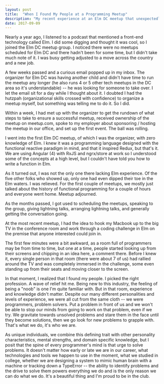 ```yaml
---
layout: post
title:  "When I Found My People at a Programming Meetup" 
description: "My recent experience at an Elm DC meetup that unexpectedly resulted in a few feels." 
date: 2017-09-09
---
```


Nearly a year ago, I listened to a podcast that mentioned a front-end technology called Elm. I did some digging and thought it was cool, so I joined the Elm DC meetup group. I noticed there were no meetups scheduled for Elm DC and there hadn't been for some time, but I didn't take much note of it. I was busy getting adjusted to a move across the country and a new job. 

A few weeks passed and a curious email popped up in my inbox. The organizer for Elm DC was having another child and didn't have time to run the meetup any longer (he also runs 4 or 5 other tech meetups in the DC area so it's understandable) -- he was looking for someone to take over. I let the email sit for a day while I thought about it. I doubted I had the hutzpah (organizational skills crossed with confidence) to organize a meetup myself, but something was telling me to do it. So I did. 

Within a week, I had met up with the organizer to get the rundown of what steps to take to ensure a successful meetup, received ownership of the meetup on meetup.com, spoke to my employer about sponsoring / hosting the meetup in our office, and set up the first event. The ball was rolling. 

I went into the first Elm DC meetup, of which I was the organizer, with zero knowledge of Elm. I knew it was a programming language designed with the functional reactive paradigm in mind, and that it inspired Redux, but that's it. We are using Angular (4) with RxJS and ngrx/store at work so I understood some of the concepts at a high level, but I couldn't have told you how to write a function in Elm. 

As it turned out, I was not the only one there lacking Elm experience. Of the five other folks who showed up, only one had even dipped their toe in the Elm waters. I was relieved. For the first couple of meetups, we mostly just talked about the history of functional programming for a couple of hours and everyone went home. Meetup adjourned.

As the months passed, I got used to scheduling the meetups, speaking to the group, giving lightning talks, arranging lightning talks, and generally getting the conversation going. 

At the most recent meetup, I had the idea to hook my Macbook up to the big TV in the conference room and work through a coding challenge in Elm on the premise that anyone interested could join in.

The first few minutes were a bit awkward, as a room full of programmers may be from time to time, but one at a time, people started looking up from their screens and chipping in an idea here, a comment there. Before I knew it, every single person in that room (there were about 7 of us) had rallied around the TV and was completely immersed in the challenge, some even standing up from their seats and moving closer to the screen.

In that moment, I realized that I found my people. I picked the right profession. A wave of relief hit me. Being new to this industry, the feeling of being a "noob" is one I'm quite familiar with. But in that room, experience and knowledge didn't matter. Despite our many different personalities and levels of experience, we were all cut from the same cloth -- we were programmers, problem solvers. Put a problem in front of us and we won't be able to stop our minds from going to work on that problem, even if we try. We gravitate towards unsolved problems and stare them in the face until they become solutions, then we go look for new problems to grapple with. That's what we do, it's who we are. 

As unique individuals, we combine this defining trait with other personality characteristics, mental strengths, and domain specific knowledge, but I posit that the spine of every programmer's mind is that urge to solve problems. It doesn't matter how early or late we are in our career, what technologies and tools we happen to use in the moment, what we studied in college, whether we are designing a system to mimic human brain with a machine or tracking down a TypeError -- the ability to identify problems and the drive to solve them powers everything we do and is the only reason we can do what we do. It's a beautiful thing and I'm proud to be in the club.